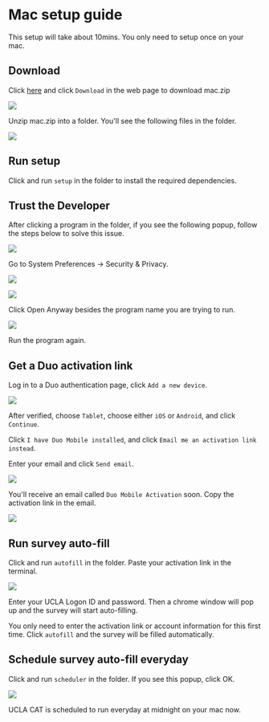 # Mac setup guide

This setup will take about 10mins. You only need to setup once on your mac.

## Download

Click [here](https://github.com/MubaiHua/ucla-cat/blob/main/mac.zip) and click `Download` in the web page to download mac.zip

![](https://s3.us-west-2.amazonaws.com/secure.notion-static.com/ae1c02e1-00c0-4345-9e6e-02933119845a/Screen_Shot_2022-04-12_at_6.51.37_AM.png?X-Amz-Algorithm=AWS4-HMAC-SHA256&X-Amz-Content-Sha256=UNSIGNED-PAYLOAD&X-Amz-Credential=AKIAT73L2G45EIPT3X45%2F20220412%2Fus-west-2%2Fs3%2Faws4_request&X-Amz-Date=20220412T135245Z&X-Amz-Expires=86400&X-Amz-Signature=5abec4a3b52d23b0d5693cb804314b2ad1dd8a0f1dc31943bce653857b7cf4b3&X-Amz-SignedHeaders=host&response-content-disposition=filename%20%3D%22Screen%2520Shot%25202022-04-12%2520at%25206.51.37%2520AM.png%22&x-id=GetObject)

Unzip mac.zip into a folder. You'll see the following files in the folder.

![](https://s3.us-west-2.amazonaws.com/secure.notion-static.com/9b1d65b7-864f-4712-9dbf-709ec5c44f7b/Screen_Shot_2022-04-12_at_6.55.17_AM.png?X-Amz-Algorithm=AWS4-HMAC-SHA256&X-Amz-Content-Sha256=UNSIGNED-PAYLOAD&X-Amz-Credential=AKIAT73L2G45EIPT3X45%2F20220412%2Fus-west-2%2Fs3%2Faws4_request&X-Amz-Date=20220412T135648Z&X-Amz-Expires=86400&X-Amz-Signature=3c48e53b9df9b07b8ceb9119c568a8ed634b9b43d044e94cb5121e297299fda8&X-Amz-SignedHeaders=host&response-content-disposition=filename%20%3D%22Screen%2520Shot%25202022-04-12%2520at%25206.55.17%2520AM.png%22&x-id=GetObject)

## Run setup

Click and run  `setup`  in the folder to install the required dependencies. 

## Trust the Developer

After clicking a program in the folder, if you see the following popup, follow the steps below to solve this issue.

![](https://s3.us-west-2.amazonaws.com/secure.notion-static.com/9c43413b-a4b5-420a-8fe1-a3cc17fb3734/Untitled.png?X-Amz-Algorithm=AWS4-HMAC-SHA256&X-Amz-Content-Sha256=UNSIGNED-PAYLOAD&X-Amz-Credential=AKIAT73L2G45EIPT3X45%2F20220412%2Fus-west-2%2Fs3%2Faws4_request&X-Amz-Date=20220412T144908Z&X-Amz-Expires=86400&X-Amz-Signature=fa33013187d2be25964ad3f660f8b670534afd59d7a6b5572fea0c33ed105a25&X-Amz-SignedHeaders=host&response-content-disposition=filename%20%3D%22Untitled.png%22&x-id=GetObject)

Go to System Preferences -> Security & Privacy.

![](https://s3.us-west-2.amazonaws.com/secure.notion-static.com/ce1decdf-4caf-4989-8a3b-74fa6d19f803/Screen_Shot_2022-04-12_at_7.54.42_AM.png?X-Amz-Algorithm=AWS4-HMAC-SHA256&X-Amz-Content-Sha256=UNSIGNED-PAYLOAD&X-Amz-Credential=AKIAT73L2G45EIPT3X45%2F20220412%2Fus-west-2%2Fs3%2Faws4_request&X-Amz-Date=20220412T145452Z&X-Amz-Expires=86400&X-Amz-Signature=fcf5e1dfa3eb6d9cd611a302f59a7eb94857b63813fa2b05e3a94291b5922a37&X-Amz-SignedHeaders=host&response-content-disposition=filename%20%3D%22Screen%2520Shot%25202022-04-12%2520at%25207.54.42%2520AM.png%22&x-id=GetObject)

![](https://s3.us-west-2.amazonaws.com/secure.notion-static.com/df4936a7-c44f-449e-a5b8-2086d1da5b4f/Untitled.png?X-Amz-Algorithm=AWS4-HMAC-SHA256&X-Amz-Content-Sha256=UNSIGNED-PAYLOAD&X-Amz-Credential=AKIAT73L2G45EIPT3X45%2F20220412%2Fus-west-2%2Fs3%2Faws4_request&X-Amz-Date=20220412T145544Z&X-Amz-Expires=86400&X-Amz-Signature=9dfee07a41b276433c01518b1f2e033284b379a94703de15492529d58cfe8ea9&X-Amz-SignedHeaders=host&response-content-disposition=filename%20%3D%22Untitled.png%22&x-id=GetObject)

Click Open Anyway besides the program name you are trying to run.

![](https://s3.us-west-2.amazonaws.com/secure.notion-static.com/07498d76-41ad-4233-b4f0-1d3d9f39cf51/Untitled.png?X-Amz-Algorithm=AWS4-HMAC-SHA256&X-Amz-Content-Sha256=UNSIGNED-PAYLOAD&X-Amz-Credential=AKIAT73L2G45EIPT3X45%2F20220412%2Fus-west-2%2Fs3%2Faws4_request&X-Amz-Date=20220412T145558Z&X-Amz-Expires=86400&X-Amz-Signature=8ed46bceec68d5e7ec5f172009605d771a1e494c5bcc580c9de075d0ff571683&X-Amz-SignedHeaders=host&response-content-disposition=filename%20%3D%22Untitled.png%22&x-id=GetObject)

Run the program again.

## Get a Duo activation link

Log in to a Duo authentication page, click  `Add a new device`.

![](https://s3.us-west-2.amazonaws.com/secure.notion-static.com/32e0cc06-1e92-4cc4-8ac1-522595989727/Screen_Shot_2022-04-12_at_7.19.26_AM.png?X-Amz-Algorithm=AWS4-HMAC-SHA256&X-Amz-Content-Sha256=UNSIGNED-PAYLOAD&X-Amz-Credential=AKIAT73L2G45EIPT3X45%2F20220412%2Fus-west-2%2Fs3%2Faws4_request&X-Amz-Date=20220412T141937Z&X-Amz-Expires=86400&X-Amz-Signature=93448629bb7a0f673df36bb6160a4575b7c1ed4cef3a6c58f5ad086dd89a622e&X-Amz-SignedHeaders=host&response-content-disposition=filename%20%3D%22Screen%2520Shot%25202022-04-12%2520at%25207.19.26%2520AM.png%22&x-id=GetObject)

After verified, choose  `Tablet`, choose either  `iOS`  or  `Android`, and click  `Continue`. 

Click  `I have Duo Mobile installed`, and click  `Email me an activation link instead`. 

Enter your email and click `Send email`.

![](https://s3.us-west-2.amazonaws.com/secure.notion-static.com/f965ce1f-f081-4565-9a71-6deff3d40355/Screen_Shot_2022-04-12_at_7.22.24_AM.png?X-Amz-Algorithm=AWS4-HMAC-SHA256&X-Amz-Content-Sha256=UNSIGNED-PAYLOAD&X-Amz-Credential=AKIAT73L2G45EIPT3X45%2F20220412%2Fus-west-2%2Fs3%2Faws4_request&X-Amz-Date=20220412T142231Z&X-Amz-Expires=86400&X-Amz-Signature=10259f768c5cd2902cc92d3762facda63b92f34fa8a52ddefa2d7e521b0b3c6a&X-Amz-SignedHeaders=host&response-content-disposition=filename%20%3D%22Screen%2520Shot%25202022-04-12%2520at%25207.22.24%2520AM.png%22&x-id=GetObject)

You'll receive an email called `Duo Mobile Activation` soon. Copy the activation link in the email.

![](https://s3.us-west-2.amazonaws.com/secure.notion-static.com/bb75c03f-78fe-4d54-8135-74d7c21590f4/Screen_Shot_2022-04-12_at_7.24.31_AM.png?X-Amz-Algorithm=AWS4-HMAC-SHA256&X-Amz-Content-Sha256=UNSIGNED-PAYLOAD&X-Amz-Credential=AKIAT73L2G45EIPT3X45%2F20220412%2Fus-west-2%2Fs3%2Faws4_request&X-Amz-Date=20220412T142519Z&X-Amz-Expires=86400&X-Amz-Signature=9caa26f99dd94cdeed0c7105ea6076d24956d15a32902bcd98c2297e16cbb11d&X-Amz-SignedHeaders=host&response-content-disposition=filename%20%3D%22Screen%2520Shot%25202022-04-12%2520at%25207.24.31%2520AM.png%22&x-id=GetObject)

## Run survey auto-fill

Click and run `autofill`  in the folder. Paste your activation link in the terminal.

![](https://s3.us-west-2.amazonaws.com/secure.notion-static.com/a2b12880-883e-45e8-9d99-220c4fa21da3/Screen_Shot_2022-04-12_at_7.28.48_AM.png?X-Amz-Algorithm=AWS4-HMAC-SHA256&X-Amz-Content-Sha256=UNSIGNED-PAYLOAD&X-Amz-Credential=AKIAT73L2G45EIPT3X45%2F20220412%2Fus-west-2%2Fs3%2Faws4_request&X-Amz-Date=20220412T142856Z&X-Amz-Expires=86400&X-Amz-Signature=2003abfe3cb838a5704c45d504e3523f33abd4f53b1cb8f44fa98bb7679278b4&X-Amz-SignedHeaders=host&response-content-disposition=filename%20%3D%22Screen%2520Shot%25202022-04-12%2520at%25207.28.48%2520AM.png%22&x-id=GetObject)

Enter your UCLA Logon ID and password. Then a chrome window will pop up and the survey will start auto-filling.

You only need to enter the activation link or account information for this first time. Click `autofill` and the survey will be filled automatically.

## Schedule survey auto-fill everyday

Click and run `scheduler` in the folder. If you see this popup, click OK.

![](https://s3.us-west-2.amazonaws.com/secure.notion-static.com/9c43413b-a4b5-420a-8fe1-a3cc17fb3734/Untitled.png?X-Amz-Algorithm=AWS4-HMAC-SHA256&X-Amz-Content-Sha256=UNSIGNED-PAYLOAD&X-Amz-Credential=AKIAT73L2G45EIPT3X45%2F20220412%2Fus-west-2%2Fs3%2Faws4_request&X-Amz-Date=20220412T144908Z&X-Amz-Expires=86400&X-Amz-Signature=fa33013187d2be25964ad3f660f8b670534afd59d7a6b5572fea0c33ed105a25&X-Amz-SignedHeaders=host&response-content-disposition=filename%20%3D%22Untitled.png%22&x-id=GetObject)

UCLA CAT is scheduled to run everyday at midnight on your mac now.

